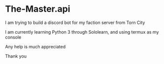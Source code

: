 # The-Master.api

I am trying to build a discord bot for my faction server from Torn City 

I am currently learning Python 3 through Sololearn, and using termux as my console 

Any help is much appreciated

Thank you
